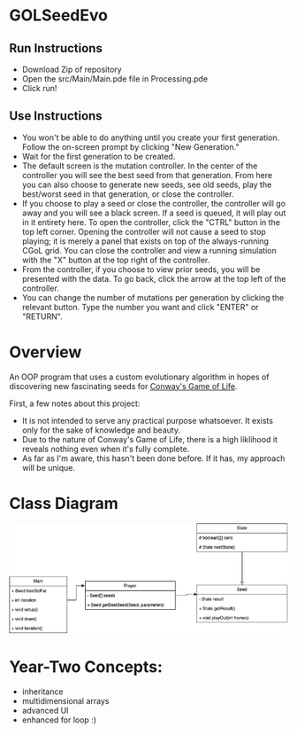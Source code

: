 # GOLSeedEvo

## Run Instructions
- Download Zip of repository
- Open the src/Main/Main.pde file in Processing.pde
- Click run!

## Use Instructions
- You won't be able to do anything until you create your first generation. Follow the on-screen prompt by clicking "New Generation."
- Wait for the first generation to be created.
- The default screen is the mutation controller. In the center of the controller you will see the best seed from that generation. From here you can also choose to generate new seeds, see old seeds, play the best/worst seed in that generation, or close the controller.
- If you choose to play a seed or close the controller, the controller will go away and you will see a black screen. If a seed is queued, it will play out in it entirety here. To open the controller, click the "CTRL" button in the top left corner. Opening the controller will not cause a seed to stop playing; it is merely a panel that exists on top of the always-running CGoL grid. You can close the controller and view a running simulation with the "X" button at the top right of the controller.
- From the controller, if you choose to view prior seeds, you will be presented with the data. To go back, click the arrow at the top left of the controller.
- You can change the number of mutations per generation by clicking the relevant button. Type the number you want and click "ENTER" or "RETURN".

# Overview

An OOP program that uses a custom evolutionary algorithm in hopes of discovering new fascinating seeds for [Conway's Game of Life](https://en.wikipedia.org/wiki/Conway%27s_Game_of_Life).

First, a few notes about this project:
- It is not intended to serve any practical purpose whatsoever. It exists only for the sake of knowledge and beauty.
- Due to the nature of Conway's Game of Life, there is a high liklihood it reveals nothing even when it's fully complete. 
- As far as I'm aware, this hasn't been done before. If it has, my approach will be unique.

# Class Diagram

![Class Diagram](https://github.com/Luca-Skyline/GOLSeedEvo/blob/09a0788a950148ace86985fa7c4a3c374026512c/imgs/GOL%20Class%20Diagram.png)


# Year-Two Concepts:
- inheritance
- multidimensional arrays
- advanced UI
- enhanced for loop :)
